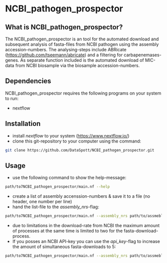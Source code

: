 # NCBI_pathogen_prospector

## What is NCBI_pathogen_prospector?

The NCBI_pathogen_prospector is an tool for the automated download and subsequent analysis of fasta-files from NCBI pathogen using the assembly accession-numbers. The analysing-steps include ABRicate (https://github.com/tseemann/abricate) and a filtering for carbapenemases-genes. 
As separate function included is the automated download of MIC-data from NCBI biosample via the biosample accession-numbers.

## Dependencies

NCBI_pathogen_prospector requires the following programs on your system to run:
* nextflow

## Installation

* install *nextflow* to your system (https://www.nextflow.io/)
* clone this git-repository to your computer using the command:
```bash
git clone https://github.com/DataSpott/NCBI_pathogen_prospector.git
```

## Usage

* use the following command to show the help-message:
```bash
path/to7NCBI_pathogen_prospector/main.nf --help
```
* create a list of assembly accenssion-numbers & save it to a file (no header, one number per line)
* hand the list-file to the *assembly_nrs*-flag:
```bash
path/to7NCBI_pathogen_prospector/main.nf --assembly_nrs path/to/assmebly_nr_list.file
```

* due to limitations in the download-rate from NCBI the maximum amount of processes at the same time is limited to two for the fasta-download-process.
* If you posses an NCBI API-key you can use the *api_key*-flag to increase the amount of simultaneous fasta-downloads to 5:
```bash
path/to7NCBI_pathogen_prospector/main.nf --assembly_nrs path/to/assmebly_nr_list.file --api_key "your_api_key"
```
